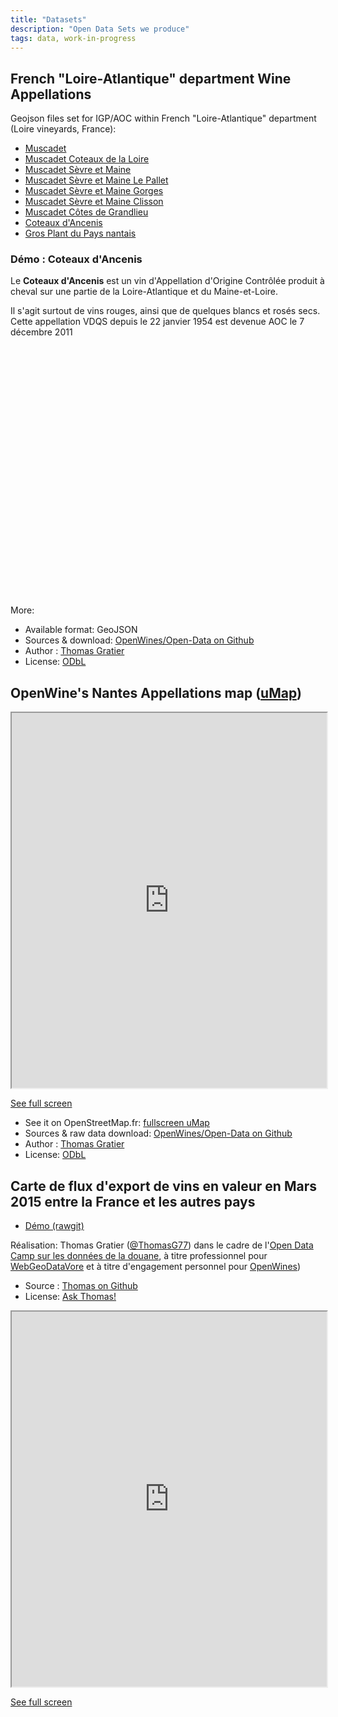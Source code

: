 ```yaml
---
title: "Datasets"
description: "Open Data Sets we produce"
tags: data, work-in-progress
---
```


## French "Loire-Atlantique" department Wine Appellations

Geojson files set for IGP/AOC within French "Loire-Atlantique" department (Loire vineyards, France):

- [Muscadet](https://github.com/OpenWines/Open-Data/blob/master/dept_44/aoc_2341.geojson)
- [Muscadet Coteaux de la Loire](https://github.com/OpenWines/Open-Data/blob/master/dept_44/aoc_2342.geojson)
- [Muscadet Sèvre et Maine](https://github.com/OpenWines/Open-Data/blob/master/dept_44/aoc_195.geojson)
- [Muscadet Sèvre et Maine Le Pallet](https://github.com/OpenWines/Open-Data/blob/master/dept_44/aoc_2335.geojson)
- [Muscadet Sèvre et Maine Gorges](https://github.com/OpenWines/Open-Data/blob/master/dept_44/aoc_2334.geojson)
- [Muscadet Sèvre et Maine Clisson](https://github.com/OpenWines/Open-Data/blob/master/dept_44/aoc_2332.geojson)
- [Muscadet Côtes de Grandlieu](https://github.com/OpenWines/Open-Data/blob/master/dept_44/aoc_194.geojson)
- [Coteaux d'Ancenis](https://github.com/OpenWines/Open-Data/blob/master/dept_44/aoc_2175.geojson)
- [Gros Plant du Pays nantais](https://github.com/OpenWines/Open-Data/blob/master/dept_44/aoc_2171.geojson)

### Démo : Coteaux d'Ancenis

Le __Coteaux d'Ancenis__ est un vin d'Appellation d'Origine Contrôlée produit à cheval sur une partie de la Loire-Atlantique et du Maine-et-Loire.

Il s'agit surtout de vins rouges, ainsi que de quelques blancs et rosés secs. Cette appellation VDQS depuis le 22 janvier 1954 est devenue AOC le 7 décembre 2011

<link rel="stylesheet" href="http://cdn.leafletjs.com/leaflet-0.7.2/leaflet.css" />
<div id="map" style="width: 100%; height: 400px"></div>
<script src="http://code.jquery.com/jquery-2.1.0.min.js"></script>
<script src="http://cdn.leafletjs.com/leaflet-0.7.3/leaflet.js"></script>
<script>
var map = L.map('map').setView([47.3, -1.3], 10);

    L.tileLayer('https://{s}.tiles.mapbox.com/v3/{id}/{z}/{x}/{y}.png', {
        maxZoom: 18,
        attribution: 'Map data &copy; <a href="http://openstreetmap.org">OpenStreetMap</a> contributors, ' +
            '<a href="http://creativecommons.org/licenses/by-sa/2.0/">CC-BY-SA</a>, ' +
            'Imagery © <a href="http://mapbox.com">Mapbox</a>',
        id: 'examples.map-i875mjb7'
    }).addTo(map);

    $.getJSON("https://rawgit.com/OpenWines/Open-Data/master/dept_44/aoc_2175.geojson", function(response) {
        console.log("response", response);
        var geojsonLayer = new L.GeoJSON(response);
        geojsonLayer.addTo(map);    
    });
</script>

More:

- Available format: GeoJSON
- Sources & download: [OpenWines/Open-Data on Github](https://github.com/OpenWines/Open-Data/tree/master/dept_44)
- Author : [Thomas Gratier](https://github.com/ThomasG77)
- License: [ODbL](http://opendatacommons.org/licenses/dbcl/1.0/)

## OpenWine's Nantes Appellations map ([uMap](https://umap.openstreetmap.fr/en/map/openwine_33763#10/47.1743/-1.4989))

<iframe width="100%" height="600px" class="embed-responsive-item" src="https://umap.openstreetmap.fr/en/map/openwine_33763?scaleControl=false&miniMap=false&scrollWheelZoom=false&zoomControl=true&allowEdit=false&moreControl=true&datalayersControl=true&onLoadPanel=undefined&captionBar=false"></iframe><p><a href="https://umap.openstreetmap.fr/en/map/openwine_33763" class="btn btn-default">See full screen<span class="glyphicon glyphicon-resize-full"></span></a></p>

- See it on OpenStreetMap.fr: [fullscreen uMap](https://umap.openstreetmap.fr/en/map/openwine_33763#10/47.1743/-1.4989)
- Sources & raw data download: [OpenWines/Open-Data on Github](https://github.com/OpenWines/Open-Data/tree/master/dept_44)
- Author : [Thomas Gratier](https://github.com/ThomasG77)
- License: [ODbL](http://opendatacommons.org/licenses/dbcl/1.0/)

## Carte de flux d'export de vins en valeur en Mars 2015 entre la France et les autres pays

- [Démo (rawgit)](https://rawgit.com/ThomasG77/datadouane_raw/master/flux_vin_export_mars_2015.html)

Réalisation: Thomas Gratier ([@ThomasG77](https://twitter.com/ThomasG77)) dans le cadre de l'[Open Data Camp sur les données de la douane](https://www.etalab.gouv.fr/event/open-data-camp-sur-les-donnees-de-la-douane), à titre professionnel pour [WebGeoDataVore](http://webgeodatavore.net/) et à titre d'engagement personnel pour [OpenWines](http://openwines.eu/))

- Source : [Thomas on Github](https://github.com/ThomasG77/datadouane_raw)
- License: [Ask Thomas!](https://twitter.com/ThomasG77)

<iframe width="100%" height="600px" class="embed-responsive-item" src="https://rawgit.com/ThomasG77/datadouane_raw/master/flux_vin_export_mars_2015.html"></iframe><p><a href="https://rawgit.com/ThomasG77/datadouane_raw/master/flux_vin_export_mars_2015.html" class="btn btn-default">See full screen<span class="glyphicon glyphicon-resize-full"></span></a></p>
